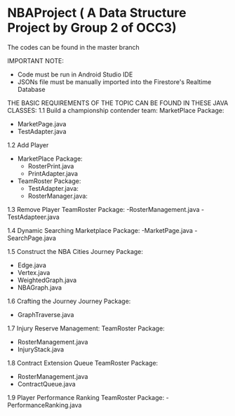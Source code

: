 # NBAProject ( A Data Structure Project by Group 2 of OCC3)

The codes can be found in the master branch 

IMPORTANT NOTE:
  - Code must be run in Android Studio IDE 
  - JSONs file must be manually imported into the Firestore's Realtime Database

THE BASIC REQUIREMENTS OF THE TOPIC CAN BE FOUND IN THESE JAVA CLASSES:
1.1 Build a championship contender team:
MarketPlace Package:
  - MarketPage.java
  - TestAdapter.java

1.2 Add Player
- MarketPlace Package:
  - RosterPrint.java
  - PrintAdapter.java
- TeamRoster Package:
  - TestAdapter.java:
  - RosterManager.java:

1.3 Remove Player
TeamRoster Package:
  -RosterManagement.java
  -TestAdapteer.java

1.4 Dynamic Searching
Marketplace Package:
  -MarketPage.java
  -SearchPage.java

1.5 Construct the NBA Cities
Journey Package:
  - Edge.java
  - Vertex.java
  - WeightedGraph.java
  - NBAGraph.java

1.6 Crafting the Journey
Journey Package:
  - GraphTraverse.java

1.7 Injury Reserve Management:
TeamRoster Package:
  - RosterManagement.java
  - InjuryStack.java

1.8 Contract Extension Queue
TeamRoster Package:
  - RosterManagement.java
  - ContractQueue.java

1.9 Player Performance Ranking 
TeamRoster Package:
  -PerformanceRanking.java



